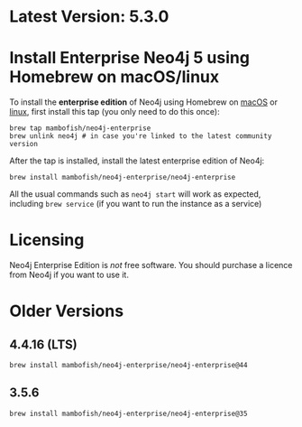 # Latest Version: 5.3.0

# Install Enterprise Neo4j 5 using Homebrew on macOS/linux

To install the **enterprise edition** of Neo4j using Homebrew on [macOS](https://brew.sh) or [linux](https://github.com/Linuxbrew/brew), first install this tap (you only need to do this once):

```
brew tap mambofish/neo4j-enterprise
brew unlink neo4j # in case you're linked to the latest community version
```

After the tap is installed, install the latest enterprise edition of Neo4j:

```
brew install mambofish/neo4j-enterprise/neo4j-enterprise
```

All the usual commands such as `neo4j start` will work as expected, including `brew service` (if you want to run the instance as a service)

# Licensing
Neo4j Enterprise Edition is *not* free software. You should purchase a licence from Neo4j if you want to use it.

# Older Versions
 
## 4.4.16 (LTS)
```
brew install mambofish/neo4j-enterprise/neo4j-enterprise@44
```

## 3.5.6
```
brew install mambofish/neo4j-enterprise/neo4j-enterprise@35
```
